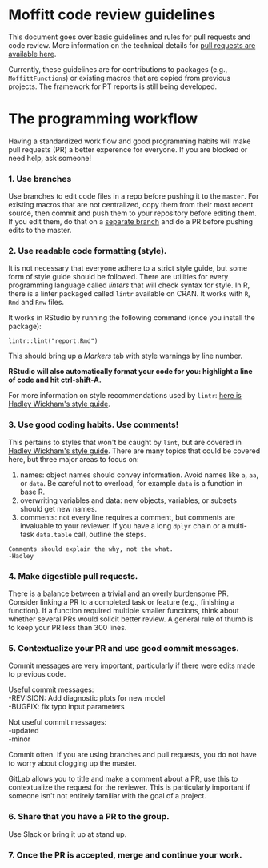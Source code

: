 Moffitt code review guidelines
======================================================

This document goes over basic guidelines and rules for pull requests and code review. More information on the technical details for [pull requests are available here](https://gitlab.moffitt.usf.edu:8000/ReproducibleResearch/MoffittFunctions/blob/master/pull-request-information.md).

Currently, these guidelines are for contributions to packages (e.g., `MoffittFunctions`) or existing macros that are copied from previous projects. The framework for PT reports is still being developed.

# The programming workflow

Having a standardized work flow and good programming habits will make pull requests (PR) a better experence for everyone. If you are blocked or need help, ask someone!


### 1. Use branches

Use branches to edit code files in a repo before pushing it to the `master`. For existing macros that are not centralized, copy them from their most recent source, then commit and push them to your repository before editing them. If you edit them, do that on a [separate branch](https://gitlab.moffitt.usf.edu:8000/ReproducibleResearch/MoffittFunctions/blob/master/pull-request-information.md) and do a PR before pushing edits to the master.

### 2. Use readable code formatting (style).

It is not necessary that everyone adhere to a strict style guide, but some form of style guide should be followed. There are utilities for every programming language called *linters* that will check syntax for style. In R, there is a linter packaged called `lintr` available on CRAN. It works with `R`, `Rmd` and `Rnw` files.

It works in RStudio by running the following command (once you install the package):

```
lintr::lint("report.Rmd")
```

This should bring up a *Markers* tab with style warnings by line number. 

**RStudio will also automatically format your code for you: highlight a line of code and hit ctrl-shift-A.**

For more information on style recommendations used by `lintr`: [here is Hadley Wickham's style guide](http://r-pkgs.had.co.nz/style.html).

### 3. Use good coding habits. Use comments!

This pertains to styles that won't be caught by `lint`, but are covered in [ Hadley Wickham's style guide](http://r-pkgs.had.co.nz/style.html). There are many topics that could be covered here, but three major areas to focus on:

1. names: object names should convey information. Avoid names like `a`, `aa`, or `data`. Be careful not to overload, for example `data` is a function in base R.   
2. overwriting variables and data: new objects, variables, or subsets should get new names. 
3. comments: not every line requires a comment, but comments are invaluable to your reviewer. If you have a long `dplyr` chain or a multi-task `data.table` call, outline the steps. 

```
Comments should explain the why, not the what.
-Hadley
```

### 4. Make digestible pull requests.

There is a balance between a trivial and an overly burdensome PR. Consider linking a PR to a completed task or feature (e.g., finishing a function). If a function required multiple smaller functions, think about whether several PRs would solicit better review. A general rule of thumb is to keep your PR less than 300 lines. 

### 5. Contextualize your PR and use good commit messages.

Commit messages are very important, particularly if there were edits made to previous code. 

Useful commit messages:     
-REVISION: Add diagnostic plots for new model     
-BUGFIX: fix typo input parameters

Not useful commit messages:     
-updated     
-minor

Commit often. If you are using branches and pull requests, you do not have to worry about clogging up the master.

GitLab allows you to title and make a comment about a PR, use this to contextualize the request for the reviewer. This is particularly important if someone isn't not entirely familiar with the goal of a project.

### 6. Share that you have a PR to the group.

Use Slack or bring it up at stand up.

### 7. Once the PR is accepted, merge and continue your work.

